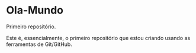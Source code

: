# Ola-Mundo
 Primeiro repositório.

Este é, essencialmente, o primeiro repositório que estou criando usando as ferramentas de Git/GitHub.
 